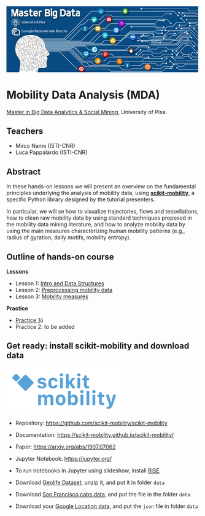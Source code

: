 <img src="masterSBD_logo.jpg" width=500/>

# Mobility Data Analysis (MDA)
[Master in Big Data Analytics & Social Mining](https://masterbigdata.it/), University of Pisa.

## Teachers
- Mirco Nanni (ISTI-CNR)
- Luca Pappalardo (ISTI-CNR)

## Abstract
In these hands-on lessons we will present an overview on the fundamental principles underlying the analysis of mobility data, using **[scikit-mobility](https://github.com/scikit-mobility/scikit-mobility)**, a specific Python library designed by the tutorial presenters.

In particular, we will se how to visualize trajectories, flows and tessellations, how to clean raw mobility data by using standard techniques proposed in the mobility data mining literature, and how to analyze mobility data by using the main measures characterizing human mobility patterns (e.g., radius of gyration, daily motifs, mobility entropy).

## Outline of hands-on course

**Lessons**
- Lesson 1: [Intro and Data Structures](https://github.com/scikit-mobility/tutorials/blob/master/mda_masterbd2020/intro_and_data_structures.ipynb)
- Lesson 2: [Preprocessing mobility data](https://github.com/scikit-mobility/tutorials/blob/master/mda_masterbd2020/preprocessing.ipynb)
- Lesson 3: [Mobility measures](https://github.com/scikit-mobility/tutorials/blob/master/mda_masterbd2020/measures.ipynb)

**Practice**
- [Practice 1](https://github.com/scikit-mobility/tutorials/blob/master/mda_masterbd2020/practice1.ipynb)ù
- Practice 2: to be added

## Get ready: install scikit-mobility and download data

<img src="logo_skmob.png" width="300" />

- Repository: https://github.com/scikit-mobility/scikit-mobility
- Documentation: https://scikit-mobility.github.io/scikit-mobility/
- Paper: https://arxiv.org/abs/1907.07062
- Jupyter Notebook: https://jupyter.org/
- To run notebooks in Jupyter using slideshow, install [RISE](https://rise.readthedocs.io/en/stable/)

- Download [Geolife Dataset](https://www.microsoft.com/en-us/download/details.aspx?id=52367&from=https%3A%2F%2Fresearch.microsoft.com%2Fen-us%2Fdownloads%2Fb16d359d-d164-469e-9fd4-daa38f2b2e13%2F), unzip it, and put it in folder `data`
- Download [San Francisco cabs data](https://bit.ly/sf_cabs_data), and put the file in the folder `data`
- Download your [Google Location data](https://support.google.com/accounts/answer/3024190), and put the `json` file in folder `data`
